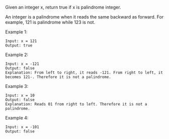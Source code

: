 Given an integer x, return true if x is palindrome integer.

An integer is a palindrome when it reads the same backward as forward. For example, 121 is palindrome while 123 is not.

Example 1:

```
Input: x = 121
Output: true
```

Example 2:

```
Input: x = -121
Output: false
Explanation: From left to right, it reads -121. From right to left, it becomes 121-. Therefore it is not a palindrome.
```

Example 3:

```
Input: x = 10
Output: false
Explanation: Reads 01 from right to left. Therefore it is not a palindrome.
```

Example 4:

```
Input: x = -101
Output: false
```
